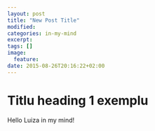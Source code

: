 ```yaml
---
layout: post
title: "New Post Title"
modified:
categories: in-my-mind
excerpt:
tags: []
image:
  feature:
date: 2015-08-26T20:16:22+02:00
---
```


# Titlu heading 1 exemplu

Hello Luiza in my mind!
